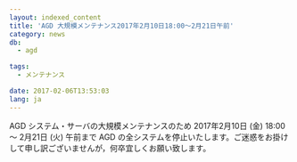 ```yaml
---
layout: indexed_content
title: 'AGD 大規模メンテナンス2017年2月10日18:00～2月21日午前'
category: news
db:
  - agd

tags:
  - メンテナンス

date: 2017-02-06T13:53:03
lang: ja
---
```


<p>AGD システム・サーバの大規模メンテナンスのため 2017年2月10日 (金) 18:00 ～ 2月21日 (火) 午前まで AGD の全システムを停止いたします。ご迷惑をお掛けして申し訳ございませんが，何卒宜しくお願い致します。</p>
